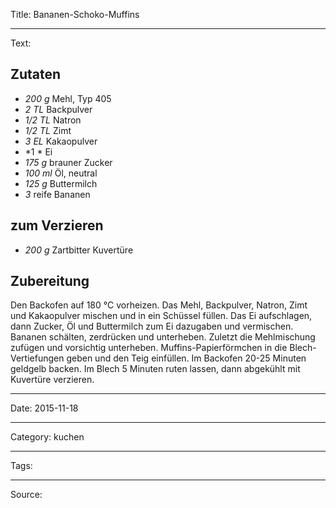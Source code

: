 Title: Bananen-Schoko-Muffins

----

Text: 

## Zutaten
- *200 g* Mehl, Typ 405
- *2 TL* Backpulver
- *1/2 TL*  Natron
- *1/2 TL*  Zimt 
- *3 EL*  Kakaopulver
- *1 *  Ei
- *175 g*  brauner Zucker
- *100 ml*  Öl, neutral
- *125 g*  Buttermilch
- *3*  reife Bananen
## zum Verzieren
- *200 g* Zartbitter Kuvertüre

## Zubereitung
Den Backofen auf 180 °C vorheizen. Das Mehl, Backpulver, Natron, Zimt und Kakaopulver mischen und in ein Schüssel füllen. Das Ei aufschlagen, dann Zucker, Öl und Buttermilch zum Ei dazugaben und vermischen. Bananen schälten, zerdrücken und unterheben. Zuletzt die Mehlmischung zufügen und vorsichtig unterheben. Muffins-Papierförmchen in die Blech-Vertiefungen geben und den Teig einfüllen. Im Backofen 20-25 Minuten geldgelb backen. Im Blech 5 Minuten ruten lassen, dann abgekühlt mit Kuvertüre verzieren.

----

Date: 2015-11-18

----

Category: kuchen

----

Tags: 

----

Source: 